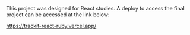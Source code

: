 This project was designed for React studies. A deploy to access the final project can be accessed at the link below:

https://trackit-react-ruby.vercel.app/